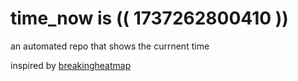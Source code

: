 # time_now is (( 1737262800410 ))

an automated repo that shows the currnent time

inspired by [breakingheatmap](https://github.com/breakingheatmap/breakingheatmap)